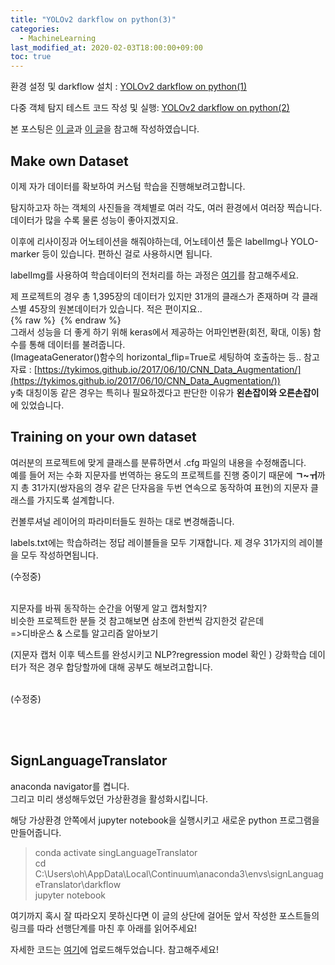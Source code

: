 ```yaml
---
title: "YOLOv2 darkflow on python(3)"
categories: 
  - MachineLearning
last_modified_at: 2020-02-03T18:00:00+09:00
toc: true
---
```


환경 설정 및 darkflow 설치 : [YOLOv2 darkflow on python(1)](https://ohjinjin.github.io/machinelearning/darkflow-1/)<br/>

다중 객체 탐지 테스트 코드 작성 및 실행: [YOLOv2 darkflow on python(2)](https://ohjinjin.github.io/machinelearning/darkflow-2/)<br/>

본 포스팅은 [이 글](https://github.com/ratulKabir/Custom-Object-Detection-using-Darkflow)과 [이 글](https://murra.tistory.com/category/%EB%A8%B8%EC%8B%A0%EB%9F%AC%EB%8B%9D%20/YOLO)을 참고해 작성하였습니다.<br/>

Make own Dataset
----------------------
이제 자가 데이터를 확보하여 커스텀 학습을 진행해보려고합니다.<br/>

탐지하고자 하는 객체의 사진들을 객체별로 여러 각도, 여러 환경에서 여러장 찍습니다. 데이터가 많을 수록 물론 성능이 좋아지겠지요.<br/>

이후에 리사이징과 어노테이션을 해줘야하는데, 어노테이션 툴은 labelImg나 YOLO-marker 등이 있습니다. 편하신 걸로 사용하시면 됩니다.<br/>

labelImg를 사용하여 학습데이터의 전처리를 하는 과정은 [여기](https://ohjinjin.github.io/machinelearning/darkflow-4/)를 참고해주세요.<br/>

제 프로젝트의 경우 총 1,395장의 데이터가 있지만 31개의 클래스가 존재하며 각 클래스별 45장의 원본데이터가 있습니다. 적은 편이지요..<br/>
{% raw %} <img src="https://ohjinjin.github.io/assets/images/20200203yolo/capture1.JPG" alt=""> {% endraw %}
<br/>
그래서 성능을 더 좋게 하기 위해 keras에서 제공하는 어파인변환(회전, 확대, 이동) 함수를 통해 데이터를 불려줍니다.<br/>
(ImageataGenerator()함수의 horizontal_flip=True로 세팅하여 호출하는 등.. 참고자료 : [https://tykimos.github.io/2017/06/10/CNN_Data_Augmentation/](https://tykimos.github.io/2017/06/10/CNN_Data_Augmentation/))<br/>
y축 대칭이동 같은 경우는 특히나 필요하겠다고 판단한 이유가 **왼손잡이와 오른손잡이**에 있었습니다.<br/>

Training on your own dataset
-------------------------------
여러분의 프로젝트에 맞게 클래스를 분류하면서 .cfg 파일의 내용을 수정해줍니다.<br/>
예를 들어 저는 수화 지문자를 번역하는 용도의 프로젝트를 진행 중이기 때문에 **ㄱ\~ㅟ**까지 총 31가지(쌍자음의 경우 같은 단자음을 두번 연속으로 동작하여 표현)의 지문자 클래스를 가지도록 설계합니다.<br/>

컨볼루셔널 레이어의 파라미터들도 원하는 대로 변경해줍니다.<br/>

labels.txt에는 학습하려는 정답 레이블들을 모두 기재합니다. 제 경우 31가지의 레이블을 모두 작성하면됩니다.<br/>

(수정중)<br/><br/>

지문자를 바꿔 동작하는 순간을 어떻게 알고 캡처할지?<br/>
비슷한 프로젝트한 분들 것 참고해보면 삼초에 한번씩 감지한것 같은데<br/>
=>디바운스 & 스로틀 알고리즘 알아보기<br/>

(지문자 캡처 이후 텍스트를 완성시키고 NLP?regression model 확인 )
강화학습 데이터가 적은 경우 합당할까에 대해 공부도 해보려고합니다.<br/>
<br/>


(수정중)<br/><br/>

<br/>

SignLanguageTranslator
-------------------------------


anaconda navigator를 켭니다.<br/>
그리고 미리 생성해두었던 가상환경을 활성화시킵니다.<br/>

해당 가상환경 안쪽에서 jupyter notebook을 실행시키고 새로운 python 프로그램을 만들어줍니다.<br/>
>conda activate singLanguageTranslator<br/>
>cd C:\\Users\\oh\\AppData\\Local\\Continuum\\anaconda3\\envs\\signLanguageTranslator\\darkflow<br/>
>jupyter notebook<br/>

여기까지 혹시 잘 따라오지 못하신다면 이 글의 상단에 걸어둔 앞서 작성한 포스트들의 링크를 따라 선행단계를 마친 후 아래를 읽어주세요!<br/>


자세한 코드는 [여기](https://github.com/DSC-SCH/sign_language_translator)에 업로드해두었습니다. 참고해주세요!<br/>
